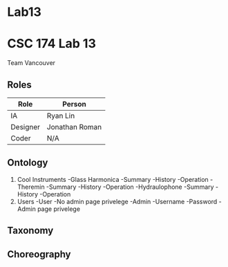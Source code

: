 # Lab13
# CSC 174 Lab 13
Team Vancouver

## Roles

| Role          | Person         |
|---------------|----------------|
| IA		| Ryan Lin       |
| Designer      | Jonathan Roman |
| Coder         | N/A            |

## Ontology

1. Cool Instruments
   -Glass Harmonica
    -Summary
    -History
    -Operation
   -Theremin
    -Summary
    -History
    -Operation
   -Hydraulophone
    -Summary
    -History
    -Operation
2. Users
   -User
    -No admin page privelege
   -Admin
    -Username
    -Password
    -Admin page privelege

## Taxonomy 

## Choreography

